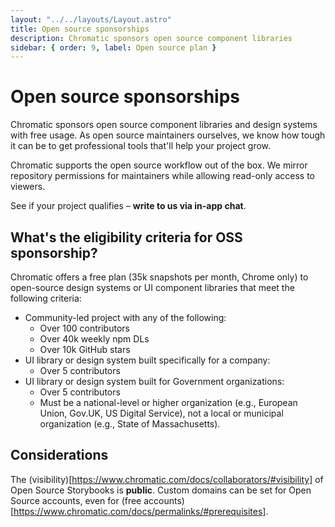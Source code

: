 ```yaml
---
layout: "../../layouts/Layout.astro"
title: Open source sponsorships
description: Chromatic sponsors open source component libraries
sidebar: { order: 9, label: Open source plan }
---
```


# Open source sponsorships

Chromatic sponsors open source component libraries and design systems with free usage. As open source maintainers ourselves, we know how tough it can be to get professional tools that'll help your project grow.

Chromatic supports the open source workflow out of the box. We mirror repository permissions for maintainers while allowing read-only access to viewers.

See if your project qualifies – <a class="intercom-opensource-qualification-bot"><b>write to us via in-app chat</b></a>.

## What's the eligibility criteria for OSS sponsorship?

Chromatic offers a free plan (35k snapshots per month, Chrome only) to open-source design systems or UI component libraries that meet the following criteria:

- Community-led project with any of the following:
  - Over 100 contributors
  - Over 40k weekly npm DLs
  - Over 10k GitHub stars
- UI library or design system built specifically for a company:
  - Over 5 contributors
- UI library or design system built for Government organizations:
  - Over 5 contributors
  - Must be a national-level or higher organization (e.g., European Union, Gov.UK, US Digital Service), not a local or municipal organization (e.g., State of Massachusetts).

## Considerations

The (visibility)[https://www.chromatic.com/docs/collaborators/#visibility] of Open Source Storybooks is <strong>public</strong>.
Custom domains can be set for Open Source accounts, even for (free accounts)[https://www.chromatic.com/docs/permalinks/#prerequisites].